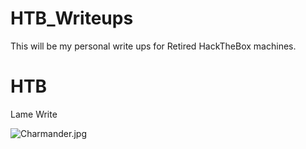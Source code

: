 # HTB_Writeups
This will be my personal write ups for Retired HackTheBox machines. 
# HTB

[](https://www.notion.so/55ff109a69bd4423b753e4373fca2e17)

Lame Write

![Charmander.jpg](HTB%20e584550d016c47ef870abac1dc52cce5/Charmander.jpg)
